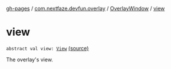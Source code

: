 [gh-pages](../../index.md) / [com.nextfaze.devfun.overlay](../index.md) / [OverlayWindow](index.md) / [view](./view.md)

# view

`abstract val view: `[`View`](https://developer.android.com/reference/android/view/View.html) [(source)](https://github.com/NextFaze/dev-fun/tree/master/devfun/src/main/java/com/nextfaze/devfun/overlay/OverlayWindow.kt#L97)

The overlay's view.

